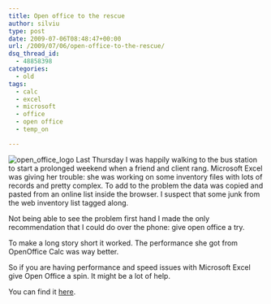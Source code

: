 ```yaml
---
title: Open office to the rescue
author: silviu
type: post
date: 2009-07-06T08:48:47+00:00
url: /2009/07/06/open-office-to-the-rescue/
dsq_thread_id:
  - 48858398
categories:
  - old
tags:
  - calc
  - excel
  - microsoft
  - office
  - open office
  - temp_on

---
```

![open_office_logo](/blog/images/2009/open_office_logo.jpg) Last Thursday I was happily walking to the bus station to start a prolonged weekend when a friend and client rang. Microsoft Excel was giving her trouble: she was working on some inventory files with lots of records and pretty complex. To add to the problem the data was copied and pasted from an online list inside the browser. I suspect that some junk from the web inventory list tagged along.

Not being able to see the problem first hand I made the only recommendation that I could do over the phone: give open office a try.

To make a long story short it worked. The performance she got from OpenOffice Calc was way better.

So if you are having performance and speed issues with Microsoft Excel give Open Office a spin. It might be a lot of help.

You can find it [here](http://www.openoffice.org/).